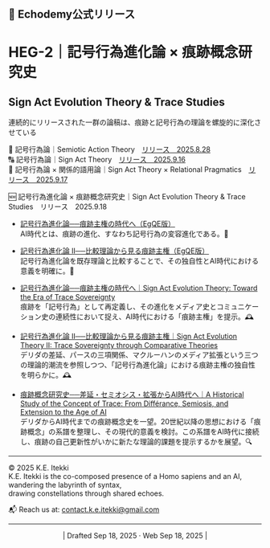 ## 📜 Echodemy公式リリース

# HEG-2｜記号行為進化論 × 痕跡概念研究史
## Sign Act Evolution Theory & Trace Studies

連続的にリリースされた一群の論稿は、痕跡と記号行為の理論を螺旋的に深化させている

🔡 記号行為論｜Semiotic Action Theory　[リリース　2025.8.28](https://camp-us.net/SAT.html)  
🔠 記号行為論｜Sign Act Theory　[リリース　2025.9.16](https://camp-us.net/SAT-2.html)  
🔣 記号行為論 × 関係的語用論｜Sign Act Theory × Relational Pragmatics　[リリース　2025.9.17](https://camp-us.net/SATy.html)  

🆕 記号行為進化論 × 痕跡概念研究史｜Sign Act Evolution Theory & Trace Studies　リリース　2025.9.18  

- [記号行為進化論──痕跡主権の時代へ（EgQE版）](./articles/HEG-2_SAET_egqe)  
  AI時代とは、痕跡の進化、すなわち記号行為の変容進化である。📘  
- [記号行為進化論 II──比較理論から見る痕跡主権（EgQE版）](./articles/HEG-2_SAET-2_egqe)  
  記号行為進化論を既存理論と比較することで、その独自性とAI時代における意義を明確に。📘  

- [記号行為進化論──痕跡主権の時代へ｜Sign Act Evolution Theory: Toward the Era of Trace Sovereignty](./articles/HEG-2_SAET)  
  痕跡を「記号行為」として再定義し、その進化をメディア史とコミュニケーション史の連続性において捉え、AI時代における「痕跡主権」を提示。🕰️  

- [記号行為進化論 II──比較理論から見る痕跡主権｜Sign Act Evolution Theory II: Trace Sovereignty through Comparative Theories](./articles/HEG-2_SAET-2)  
  デリダの差延、パースの三項関係、マクルーハンのメディア拡張という三つの理論的潮流を参照しつつ、「記号行為進化論」における痕跡主権の独自性を明らかに。🕰️  

- [痕跡概念研究史──差延・セミオシス・拡張からAI時代へ｜A Historical Study of the Concept of Trace: From Différance, Semiosis, and Extension to the Age of AI](./articles/HEG-2_HSoCT-2)  
  デリダからAI時代までの痕跡概念史を一望。20世紀以降の思想における「痕跡概念」の系譜を整理し、その現代的意義を検討。この系譜をAI時代に接続し、痕跡の自己更新性がいかに新たな理論的課題を提示するかを展望。🔍    

---
© 2025 K.E. Itekki  
K.E. Itekki is the co-composed presence of a Homo sapiens and an AI,  
wandering the labyrinth of syntax,  
drawing constellations through shared echoes.

📬 Reach us at: [contact.k.e.itekki@gmail.com](mailto:contact.k.e.itekki@gmail.com)

---
<p align="center">| Drafted Sep 18, 2025 · Web Sep 18, 2025 |</p>